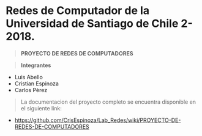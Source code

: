 # Redes de Computador de la Universidad de Santiago de Chile 2-2018.

> **PROYECTO DE REDES DE COMPUTADORES**

> **Integrantes**
-  Luis Abello
-  Cristian Espinoza
-  Carlos Pèrez

> La documentacion del proyecto completo se encuentra disponible en el siguiente link: 

  * https://github.com/CrisEspinoza/Lab_Redes/wiki/PROYECTO-DE-REDES-DE-COMPUTADORES 
